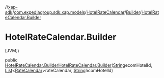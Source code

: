 //[xap-sdk](../../../../index.md)/[com.expediagroup.sdk.xap.models](../../index.md)/[HotelRateCalendar](../index.md)/[Builder](index.md)/[HotelRateCalendar.Builder](-hotel-rate-calendar.-builder.md)

# HotelRateCalendar.Builder

[JVM]\

public [HotelRateCalendar.Builder](index.md)[HotelRateCalendar.Builder](-hotel-rate-calendar.-builder.md)([String](https://docs.oracle.com/javase/8/docs/api/java/lang/String.html)ecomHotelId, [List](https://docs.oracle.com/javase/8/docs/api/java/util/List.html)&lt;[RateCalendar](../../-rate-calendar/index.md)&gt;rateCalendar, [String](https://docs.oracle.com/javase/8/docs/api/java/lang/String.html)hcomHotelId)
